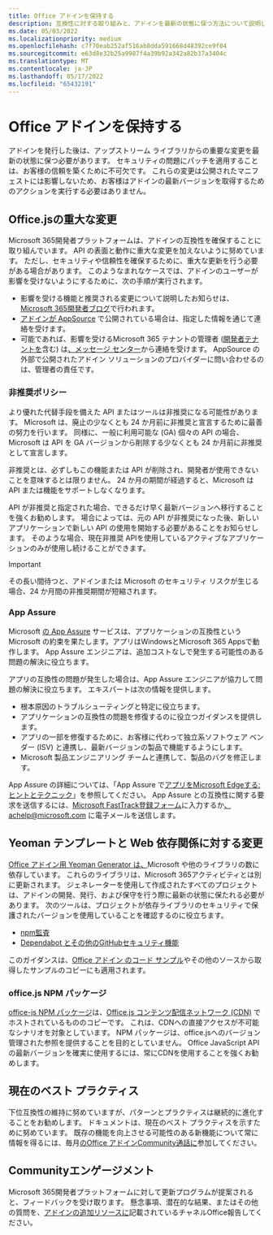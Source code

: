 ```yaml
---
title: Office アドインを保持する
description: 互換性に対する取り組みと、アドインを最新の状態に保つ方法について説明します。
ms.date: 05/03/2022
ms.localizationpriority: medium
ms.openlocfilehash: c7f70eab252af516ab8dda591668d48392ce9f04
ms.sourcegitcommit: e63d8e32b25a9987f4a39b92a342a82b37a3404c
ms.translationtype: MT
ms.contentlocale: ja-JP
ms.lasthandoff: 05/17/2022
ms.locfileid: "65432191"
---
```

# <a name="maintain-your-office-add-in"></a>Office アドインを保持する

アドインを発行した後は、アップストリーム ライブラリからの重要な変更を最新の状態に保つ必要があります。 セキュリティの問題にパッチを適用することは、お客様の信頼を築くために不可欠です。 これらの変更は公開されたマニフェストには影響しないため、お客様はアドインの最新バージョンを取得するためのアクションを実行する必要はありません。

## <a name="breaking-changes-in-officejs"></a>Office.jsの重大な変更

Microsoft 365開発者プラットフォームは、アドインの互換性を確保することに取り組んでいます。 API の表面と動作に重大な変更を加えないように努めています。 ただし、セキュリティや信頼性を確保するために、重大な更新を行う必要がある場合があります。 このようなまれなケースでは、アドインのユーザーが影響を受けないようにするために、次の手順が実行されます。

- 影響を受ける機能と推奨される変更について説明したお知らせは、[Microsoft 365開発者ブログ](https://devblogs.microsoft.com/microsoft365dev/)で行われます。
- [アドインが AppSource](/office/dev/store/submit-to-appsource-via-partner-center) で公開されている場合は、指定した情報を通じて連絡を受けます。
- 可能であれば、影響を受けるMicrosoft 365 テナントの管理者 ([開発者テナントを](https://developer.microsoft.com/microsoft-365/dev-program)含む) は[、メッセージ センター](/microsoft-365/admin/manage/message-center)から連絡を受けます。 AppSource の外部で公開されたアドイン ソリューションのプロバイダーに問い合わせるのは、管理者の責任です。

### <a name="deprecation-policy"></a>非推奨ポリシー

より優れた代替手段を備えた API またはツールは非推奨になる可能性があります。 Microsoft は、廃止の少なくとも 24 か月前に非推奨と宣言するために最善の努力を行います。 同様に、一般に利用可能な (GA) 個々の API の場合、Microsoft は API を GA バージョンから削除する少なくとも 24 か月前に非推奨として宣言します。

非推奨とは、必ずしもこの機能または API が削除され、開発者が使用できないことを意味するとは限りません。 24 か月の期間が経過すると、Microsoft は API または機能をサポートしなくなります。

API が非推奨と指定された場合、できるだけ早く最新バージョンへ移行することを強くお勧めします。 場合によっては、元の API が非推奨になった後、新しいアプリケーションで新しい API の使用を開始する必要があることをお知らせします。 そのような場合、現在非推奨 APIを使用しているアクティブなアプリケーションのみが使用し続けることができます。

> [!IMPORTANT]
> その長い間待つと、アドインまたは Microsoft のセキュリティ リスクが生じる場合、24 か月間の非推奨期間が短縮されます。

### <a name="app-assure"></a>App Assure

Microsoft [の App Assure](https://www.microsoft.com/fasttrack/microsoft-365/app-assure) サービスは、アプリケーションの互換性という Microsoft の約束を果たします。アプリはWindowsとMicrosoft 365 Appsで動作します。 App Assure エンジニアは、追加コストなしで発生する可能性のある問題の解決に役立ちます。

アプリの互換性の問題が発生した場合は、App Assure エンジニアが協力して問題の解決に役立ちます。 エキスパートは次の情報を提供します。

- 根本原因のトラブルシューティングと特定に役立ちます。
- アプリケーションの互換性の問題を修復するのに役立つガイダンスを提供します。
- アプリの一部を修復するために、お客様に代わって独立系ソフトウェア ベンダー (ISV) と連携し、最新バージョンの製品で機能するようにします。
- Microsoft 製品エンジニアリング チームと連携して、製品のバグを修正します。

App Assure の詳細については、「App Assure で[アプリをMicrosoft Edgeする: ヒントとテクニック](https://techcommunity.microsoft.com/t5/video-hub/bring-your-apps-to-microsoft-edge-with-app-assure-tips-and/ba-p/2167619)」を参照してください。 App Assure との互換性に関する要求を送信するには、[Microsoft FastTrack登録フォーム](https://aka.ms/AppAssureRequest)に入力するか[、achelp@microsoft.com](mailto:achelp@microsoft.com) に電子メールを送信します。

## <a name="changes-to-yeoman-templates-and-web-dependencies"></a>Yeoman テンプレートと Web 依存関係に対する変更

[Office アドイン用 Yeoman Generator は、](../develop/yeoman-generator-overview.md)Microsoft や他のライブラリの数に依存しています。 これらのライブラリは、Microsoft 365アクティビティとは別に更新されます。 ジェネレーターを使用して作成されたすべてのプロジェクトは、アドインの開発、発行、および保守を行う際に最新の状態に保たれる必要があります。 次のツールは、プロジェクトが依存ライブラリのセキュリティで保護されたバージョンを使用していることを確認するのに役立ちます。

- [npm監査](https://docs.npmjs.com/cli/v6/commands/npm-audit/)
- [Dependabot とその他のGitHubセキュリティ機能](https://github.com/features/security)

このガイダンスは、[Office アドイン のコード サンプル](https://github.com/OfficeDev/Office-Add-in-samples)やその他のソースから取得したサンプルのコピーにも適用されます。

### <a name="officejs-npm-package"></a>office.js NPM パッケージ

[office-js NPM パッケージ](https://www.npmjs.com/package/@microsoft/office-js)は、[Office.js コンテンツ配信ネットワーク (CDN)](../develop/understanding-the-javascript-api-for-office.md#accessing-the-office-javascript-api-library) でホストされているもののコピーです。 これは、CDNへの直接アクセスが不可能なシナリオを対象としています。 NPM パッケージは、office.jsへのバージョン管理された参照を提供することを目的としていません。 Office JavaScript API の最新バージョンを確実に使用するには、常にCDNを使用することを強くお勧めします。

## <a name="current-best-practices"></a>現在のベスト プラクティス

下位互換性の維持に努めていますが、パターンとプラクティスは継続的に進化することをお勧めします。 ドキュメントは、現在のベスト プラクティスを示すために努めています。 既存の機能を向上させる可能性のある新機能について常に情報を得るには、毎月[のOffice アドインCommunity通話に](../overview/office-add-ins-community-call.md)参加してください。

## <a name="community-engagement"></a>Communityエンゲージメント

Microsoft 365開発者プラットフォームに対して更新プログラムが提案されると、フィードバックを受け取ります。 懸念事項、潜在的な結果、またはその他の質問を、[アドインの追加リソースに](../resources/resources-links-help.md)記載されているチャネルOffice報告してください。
